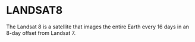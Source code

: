 # LANDSAT8
The Landsat 8 is a satellite that images the entire Earth every 16 days in an 8-day offset from Landsat 7.
